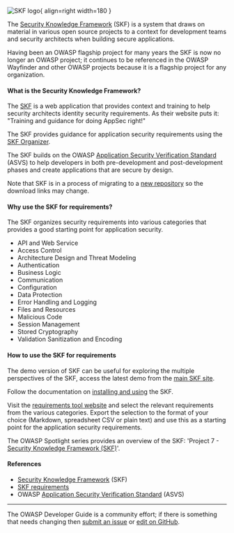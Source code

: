 ![SKF logo](../../assets/images/logos/skf.png "OWASP SKF"){ align=right width=180 }

The [Security Knowledge Framework][skf] (SKF) is a system that draws on material in various
open source projects to a context for development teams and security architects when building secure applications.

Having been an OWASP flagship project for many years the SKF is now no longer an OWASP project;
it continues to be referenced in the OWASP Wayfinder and other OWASP projects
because it is a flagship project for any organization.

#### What is the Security Knowledge Framework?

The [SKF][skf] is a web application that provides context and training
to help security architects identity security requirements.
As their website puts it: "Training and guidance for doing AppSec right!"

The SKF provides guidance for application security requirements using the [SKF Organizer][skfreqs].

The SKF builds on the OWASP [Application Security Verification Standard][asvs] (ASVS)
to help developers in both pre-development and post-development phases and create applications that are secure by design.

Note that SKF is in a process of migrating to a [new repository][skfrepo] so the download links may change.

#### Why use the SKF for requirements?

The SKF organizes security requirements into various categories that provides a good starting point for application security.

* API and Web Service
* Access Control
* Architecture Design and Threat Modeling
* Authentication
* Business Logic
* Communication
* Configuration
* Data Protection
* Error Handling and Logging
* Files and Resources
* Malicious Code
* Session Management
* Stored Cryptography
* Validation Sanitization and Encoding

#### How to use the SKF for requirements

The demo version of SKF can be useful for exploring the multiple perspectives of the SKF,
access the latest demo from the [main SKF site][skf].

Follow the documentation on [installing and using][skfdocs] the SKF.

Visit the [requirements tool website][skfreqs] and select the relevant requirements from the various categories.
Export the selection to the format of your choice (Markdown, spreadsheet CSV or plain text)
and use this as a starting point for the application security requirements.

The OWASP Spotlight series provides an overview of the SKF: 'Project 7 - [Security Knowledge Framework (SKF)][spotlight07]'.

#### References

* [Security Knowledge Framework][skf] (SKF)
* [SKF requirements][skfreqs]
* OWASP [Application Security Verification Standard][asvs] (ASVS)

----

The OWASP Developer Guide is a community effort; if there is something that needs changing
then [submit an issue][issue0507] or [edit on GitHub][edit0507].

[asvs]: https://owasp.org/www-project-application-security-verification-standard/
[edit0507]: https://github.com/OWASP/DevGuide/blob/main/docs/en/03-requirements/07-skf.md
[issue0507]: https://github.com/OWASP/DevGuide/issues/new?labels=enhancement&template=request.md&title=Update:%2003-requirements/07-skf
[skf]: https://www.securityknowledgeframework.org/
[skfdocs]: https://skf.readme.io/docs/introduction
[skfrepo]: https://github.com/Security-Knowledge-Framework
[skfreqs]: https://github.com/Security-Knowledge-Framework/SKF-requirements-tool
[spotlight07]: https://youtu.be/TFX_ZBy6lNY
